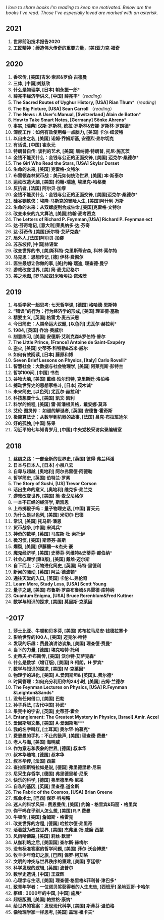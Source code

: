 *I love to share books I’m reading to keep me motivated. Below are the books I’ve read. Those I’ve especially loved are marked with an asterisk.*

## 2021

1. **世界前沿技术报告2020**
2. **工匠精神：缔造伟大传奇的重要力量，[美]亚力克·福奇**

## 2020

1. **香农传, [美国]吉米·索尼&罗伯·古德曼** 
2. **三体, [中国]刘慈欣**
3. **什么是物理学, [日本] 朝永振一郎**\*
4. **薛兆丰经济学讲义, [中国] 薛兆丰***（*reading*）
5. **The Sacred Routes of Uyghur History, [USA] Rian Thum**\*（*reading*）
7. **The Big Picture, [USA] Sean Carroll** （*reading*）
8. **The News : A User’s Manual,  [Switzerland] Alain de Botton**\*
9. **How to Take Smart Notes, [Germany] Sönke Ahrens***
10. **事实, [瑞典] 汉斯·罗斯林, 欧拉·罗斯林&安娜·罗斯林·罗朗德**\*
11. **深度工作：如何有效使用每一点脑力, [美国] 卡尔·纽波特**
12. **以自由之名, [美国] 诺姆·乔姆斯基, 安德烈·弗尔切克**
13. **有话说, [中国] 崔永元**
14. **特朗普自传: 谈判的艺术, [美国] 唐纳德·特朗普, 托尼·施瓦茨**
15. **金钱不能买什么：金钱与公正的正面交锋, [美国] 迈克尔·桑德尔**\*
16. **The Girl Who Read the Stars, [USA] Skylar Dorset**
17. **生命的未来, [美国] 克雷格•文特尔**
18. **布雷顿森林货币战：美元如何统治世界, [美国] 本·斯泰尔**
19. **运动改造大脑, [美国] 约翰•瑞迪, 埃里克•哈格曼**
20. **反抗者, [法国] 阿尔贝·加缪**
15. **金钱不能买什么：金钱与公正的正面交锋, [美国]迈克尔·桑德尔**\*
17. **硅谷钢铁侠：埃隆·马斯克的冒险人生, [美国]阿什利·万斯**
18. **生命的未来：从双螺旋到合成生命,[美国]克雷格·文特尔**
24. **改变未来的九大算法, [美国]约翰·麦考密克**
25. **The Letters of Richard P. Feynman,[USA] Richard P. Feynman ect**
25. **达·芬奇笔记, [意大利]莱奥纳多·达·芬奇**
26. **达·芬奇传,[美国]沃尔特·艾萨克森***
27. **局外人,[法国]阿尔贝·加缪**
28. **苏东坡传,[中国]林语堂**
29. **改变世界的书, [美]斯科特·克里斯蒂安森, 科林·索尔特**
30. **马克思：思想传记, [德] 伊林·费彻尔**
31. **医生最想让你做的事, [美]约翰·瑞迪, 理查德·曼宁**
32. **游戏改变世界, [美] 简·麦戈尼格尔**
33. **美之地图, [罗马尼亚]米哈埃拉·诺洛茨**

## 2019

1. **与哲学家一起思考: 七天哲学课, [德国] 格哈德·恩斯特** 
2. **“错误”的行为：行为经济学的形成, [美国] 理查德·塞勒** 
3. **精要主义, [英国] 格雷戈·麦吉沃恩** 
4. **今日简史：人类命运大议题, [以色列] 尤瓦尔·赫拉利**\*
5. **1984, [英国] 乔治·奥威尔** 
6. **刻意练习, [美国] 安德斯·艾利克森&罗伯特·普尔**
7. **The Little Prince, [France] Antoine de Saint-Exupéry**
8. **盗火, [美国] 史蒂芬·科特勒&杰米·威尔** 
9. **如何有效阅读, [日本] 藤原和博** 
10. **Seven Brief Lessons on Physics, [Italy] Carlo Rovelli**\* 
11. **智慧社会：大数据与社会物理学, [美国] 阿莱克斯·彭特兰**
12. **哲学100问, [中国] 书杰**
13. **谷物大脑, [美国] 戴维·珀尔玛特, 克里斯廷·洛伯格**
14. **撼动世界史的思想家格斗, [日本] 茂木诚**\*
15. **未来简史, [以色列] 尤瓦尔·赫拉利**\* 
16. **科技想要什么, [美国] 凯文·凯利**
17. **科学的旅程, [美国] 雷·斯潘根贝格，戴安娜·莫泽**
18. **艾伦·图灵传： 如谜的解谜者, [英国] 安德鲁·霍奇斯**
19. **极简算法史：从数学到机器的故事, [法国] 吕克·布拉班迪尔**
20. **好的孤独, [中国] 陈果**
21. **习近平的七年知青岁月, [中国] 中央党校采访实录编辑室**


## **2018**

1. **丝绸之路：一部全新的世界史, [英国] 彼得·弗兰科潘**
2. **日本与日本人, [日本] 小泉八云**
3. **自卑与超越, [奥地利] 阿尔弗雷德·阿德勒**
4. **哲学简史, [英国] 伯特兰·罗素**
5. **The Story of Sushi, [US] Trevor Corson**
6. **活出生命的意义, [奥地利] 维克多·弗兰克**
7. **游戏改变世界, [美国] 简·麦戈尼格尔** 
8. **一本不正经的经济学, 斯凯恩** 
9. **上帝掷骰子吗：量子物理史话, [中国] 曹天元**
10. **为什么是以色列, [美国] 米切尔·巴德**
11. **常识, [美国] 托马斯·潘恩** 
12. **货币战争, [中国] 宋鸿兵**\*
13. **神奇的数学, [英国] 马库斯·杜·索托伊** 
14. **微习惯, [美国] 斯蒂芬·盖斯**
15. **爆裂, [美国] 伊藤穰一&杰夫·豪** 
16. **魔鬼经济学, [美国] 史蒂芬·列维特&史蒂芬·都伯纳**\* 
17. **社会心理学(第8版), [美国] 戴维·迈尔斯** 
19. **自下而上：万物进化简史, [英国] 马特·里德利**
20. **新闻的骚动, [英国] 阿兰·德波顿**\*
21. **通往天堂的入口, [英国] 卡伦·L.弗伦奇**
22. **Learn More, Study Less, [USA] Scott Young**
23. **量子之谜, [美国] 布鲁斯·罗森布鲁姆&弗雷德·库特纳**
24. **Quantum Enigma, [USA] Bruce Rorenblum&Fred Kuttner** 
25. **数学与知识的探求, [美国] 莫里斯·克莱因**


## **-2017**

1. **莎士比亚、牛顿和贝多芬, [美国] 苏布拉马尼安·钱德拉塞卡**  
2. **影响世界的100人, [美国] 迈克尔·哈特**
3. **发现的乐趣：费曼演讲访谈集, [美国] 理查德·费曼**\* 
4. **当下的力量, [德国] 埃克哈特·托利** 
5. **史蒂夫·乔布斯传, [美国] 沃尔特·艾萨克森**\* 
6. **什么是数学（增订版), [美国] R·柯朗，H·罗宾**\*
7. **数学与知识的探求, [美国] M·克莱因**\*
8. **物理学的进化, [美国] A.爱因斯坦& [英国]L.费尔德**\*
9. **时间管理：如何充分利用你的24小时, [美国] 吉姆·兰德尔**
10. **The Feynman Lectures on Physics, [USA] R.Feynman &Leighton&Sands**\*
11. **没有任何借口, [美国] 巴勃**
12. **孙子兵法, [古代中国] 孙武**\*
13. **果壳中的宇宙, [英国] 史蒂芬·霍金**
14. **Entanglement: The Greatest Mystery in Physics, [Israel] Amir. Aczel**
15. **爱因斯坦文集, [美国] A·爱因斯坦*****
16. **我的名字叫红, [土耳其] 奥尔罕·帕慕克***
17. **费恩曼的手札：不止的鼓声, [美国] 理查德·费曼**\*
18. **老人与海, [美国] 海明威** 
19. **作为意志和表象的世界, [德国] 叔本华**
20. **叔本华随笔, [德国] 叔本华**
21. **叔本华传, [法国] 西蒙**
22. **查拉图斯特拉如是说, [德国] 弗里德里希·尼采**
23. **尼采生存哲学, [德国] 弗里德里希·尼采**
24. **快乐的科学, [德国] 弗里德里希·尼采**
25. **自私的基因, [英国] 里查德.道金斯**
26. **The Fabric of the Cosmos, [USA] Brian Greene**
27. **炼金术士, [巴西] 保罗·科埃略**
28. **迷人的科学风采 : 费恩曼传, [美国] 约翰・格里宾&玛丽・格里宾**
29. **你干吗在乎别人怎么想, [美国] R.P.费曼**
30. **牛顿传, [美国] 詹姆斯・格雷克**
31. **改变世界的方程, [德国] 哈拉尔德·弗里奇**
32. **活着就为改变世界, [美国] 杰弗里·扬 威廉·西蒙**
33. **风雨哈佛路, [美国] 莉丝·默里***
34. **从伽利略之后, [美国国] 查尔斯·赫梅尔**
35. **没有标准答案的哲学问题, [美国] 菲尔·沃会博恩**\*
36. **牧羊少年奇幻之旅, [巴西] 保罗·柯艾略**
37. **文明的冲突与世界秩序的重建, [美国] 亨廷顿**\* 
38. **科学发现的逻辑, [英国] 波普尔**
39. **数学史选讲, [中国] 王亚辉**
40. **心理学与生活, [美国] 理查德·格里格&菲利普·津巴多**\*
41. **致青年学者：一位诺贝奖获得者的人生忠告, [西班牙] 圣地亚哥·卡哈尔**
42. **枢纽 : 3000年的中国, [中国] 施展***
43. **超级版图, [美国] 帕拉格·康纳**\*
44. **给世界的答案：发现现代科学, [美国] 斯蒂芬·温伯格**
45. **像物理学家一样思考, [美国] 盖瑞·祖卡夫**\*
